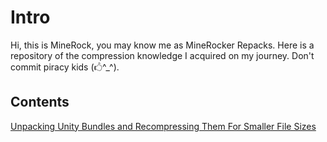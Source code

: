 # Intro
Hi, this is MineRock, you may know me as MineRocker Repacks. Here is a repository of the compression knowledge I acquired on my journey. Don't commit piracy kids (🖒^_^).

## Contents
[Unpacking Unity Bundles and Recompressing Them For Smaller File Sizes](unityAssetBundles.md)
